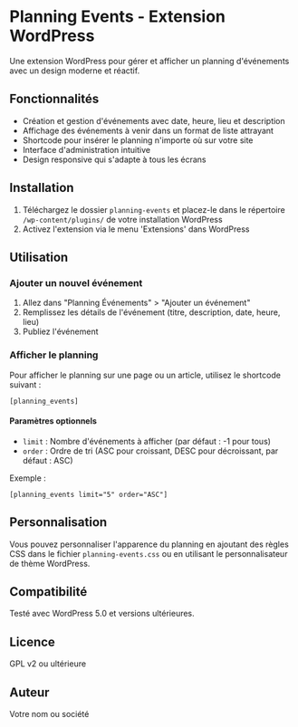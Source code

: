 # Planning Events - Extension WordPress

Une extension WordPress pour gérer et afficher un planning d'événements avec un design moderne et réactif.

## Fonctionnalités

- Création et gestion d'événements avec date, heure, lieu et description
- Affichage des événements à venir dans un format de liste attrayant
- Shortcode pour insérer le planning n'importe où sur votre site
- Interface d'administration intuitive
- Design responsive qui s'adapte à tous les écrans

## Installation

1. Téléchargez le dossier `planning-events` et placez-le dans le répertoire `/wp-content/plugins/` de votre installation WordPress
2. Activez l'extension via le menu 'Extensions' dans WordPress

## Utilisation

### Ajouter un nouvel événement

1. Allez dans "Planning Événements" > "Ajouter un événement"
2. Remplissez les détails de l'événement (titre, description, date, heure, lieu)
3. Publiez l'événement

### Afficher le planning

Pour afficher le planning sur une page ou un article, utilisez le shortcode suivant :

```
[planning_events]
```

#### Paramètres optionnels

- `limit` : Nombre d'événements à afficher (par défaut : -1 pour tous)
- `order` : Ordre de tri (ASC pour croissant, DESC pour décroissant, par défaut : ASC)

Exemple :
```
[planning_events limit="5" order="ASC"]
```

## Personnalisation

Vous pouvez personnaliser l'apparence du planning en ajoutant des règles CSS dans le fichier `planning-events.css` ou en utilisant le personnalisateur de thème WordPress.

## Compatibilité

Testé avec WordPress 5.0 et versions ultérieures.

## Licence

GPL v2 ou ultérieure

## Auteur

Votre nom ou société
